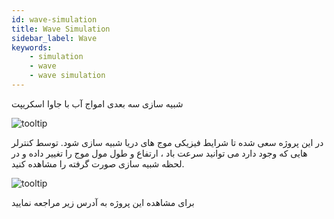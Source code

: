 ```yaml
---
id: wave-simulation
title: Wave Simulation
sidebar_label: Wave
keywords:
    - simulation
    - wave
    - wave simulation
---
```


شبیه سازی سه بعدی امواج آب با جاوا اسکریپت

![tooltip](/img/doc/11.webp)

در این پروژه سعی شده تا شرایط فیزیکی موج های دریا شبیه سازی شود. توسط کنترلر هایی که وجود دارد می توانید سرعت باد ، ارتفاع و طول مول موج را تغییر داده و در لحظه شبیه سازی صورت گرفته را مشاهده کنید.

![tooltip](/img/doc/12.webp)

برای مشاهده این پروژه به آدرس زیر مراجعه نمایید
